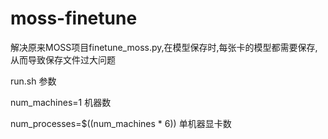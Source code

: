 # moss-finetune

解决原来MOSS项目finetune_moss.py,在模型保存时,每张卡的模型都需要保存,从而导致保存文件过大问题


run.sh 参数

num_machines=1   机器数

num_processes=$((num_machines * 6))  单机器显卡数

